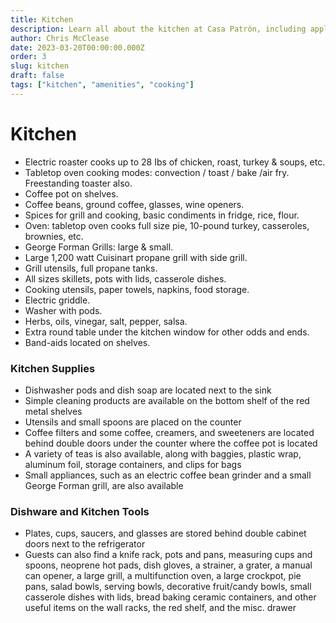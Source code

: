 ```yaml
---
title: Kitchen
description: Learn all about the kitchen at Casa Patrón, including appliances, amenities, and rules. Find out which items are provided and which you should bring yourself.
author: Chris McClease
date: 2023-03-20T00:00:00.000Z
order: 3
slug: kitchen
draft: false
tags: ["kitchen", "amenities", "cooking"]
---
```


# Kitchen

- Electric roaster cooks up to 28 Ibs of chicken, roast, turkey & soups, etc.
- Tabletop oven cooking modes: convection / toast / bake /air fry. Freestanding toaster also.
- Coffee pot on shelves.
- Coffee beans, ground coffee, glasses, wine openers.
- Spices for grill and cooking, basic condiments in fridge, rice, flour.
- Oven: tabletop oven cooks full size pie, 10-pound turkey, casseroles, brownies, etc.
- George Forman Grills: large & small.
- Large 1,200 watt Cuisinart propane grill with side grill.
- Grill utensils, full propane tanks.
- All sizes skillets, pots with lids, casserole dishes.
- Cooking utensils, paper towels, napkins, food storage.
- Electric griddle.
- Washer with pods.
- Herbs, oils, vinegar, salt, pepper, salsa.
- Extra round table under the kitchen window for other odds and ends.
- Band-aids located on shelves.

### Kitchen Supplies

- Dishwasher pods and dish soap are located next to the sink
- Simple cleaning products are available on the bottom shelf of the red metal shelves
- Utensils and small spoons are placed on the counter
- Coffee filters and some coffee, creamers, and sweeteners are located behind double doors under the counter where
  the coffee pot is located
- A variety of teas is also available, along with baggies, plastic wrap, aluminum foil, storage containers, and
  clips for bags
- Small appliances, such as an electric coffee bean grinder and a small George Forman grill, are also available

### Dishware and Kitchen Tools

- Plates, cups, saucers, and glasses are stored behind double cabinet doors next to the refrigerator
- Guests can also find a knife rack, pots and pans, measuring cups and spoons, neoprene hot pads, dish gloves,
  a strainer, a grater, a manual can opener, a large grill, a multifunction oven, a large crockpot, pie pans,
  salad bowls, serving bowls, decorative fruit/candy bowls, small casserole dishes with lids, bread baking ceramic
  containers, and other useful items on the wall racks, the red shelf, and the misc. drawer
